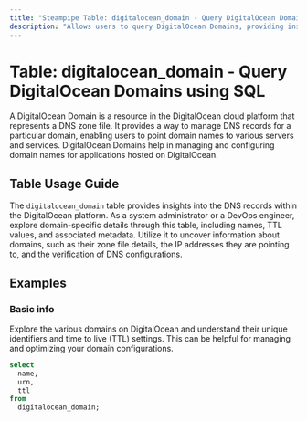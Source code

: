 ```yaml
---
title: "Steampipe Table: digitalocean_domain - Query DigitalOcean Domains using SQL"
description: "Allows users to query DigitalOcean Domains, providing insights into the DNS records and associated metadata."
---
```


# Table: digitalocean_domain - Query DigitalOcean Domains using SQL

A DigitalOcean Domain is a resource in the DigitalOcean cloud platform that represents a DNS zone file. It provides a way to manage DNS records for a particular domain, enabling users to point domain names to various servers and services. DigitalOcean Domains help in managing and configuring domain names for applications hosted on DigitalOcean.

## Table Usage Guide

The `digitalocean_domain` table provides insights into the DNS records within the DigitalOcean platform. As a system administrator or a DevOps engineer, explore domain-specific details through this table, including names, TTL values, and associated metadata. Utilize it to uncover information about domains, such as their zone file details, the IP addresses they are pointing to, and the verification of DNS configurations.

## Examples

### Basic info
Explore the various domains on DigitalOcean and understand their unique identifiers and time to live (TTL) settings. This can be helpful for managing and optimizing your domain configurations.

```sql
select
  name,
  urn,
  ttl
from
  digitalocean_domain;
```